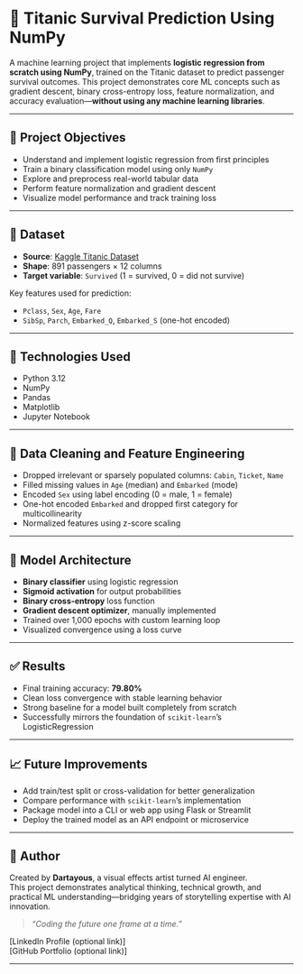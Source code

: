 # 🚢 Titanic Survival Prediction Using NumPy

A machine learning project that implements **logistic regression from scratch using NumPy**, trained on the Titanic dataset to predict passenger survival outcomes. This project demonstrates core ML concepts such as gradient descent, binary cross-entropy loss, feature normalization, and accuracy evaluation—**without using any machine learning libraries**.

---

## 📌 Project Objectives

- Understand and implement logistic regression from first principles  
- Train a binary classification model using only `NumPy`  
- Explore and preprocess real-world tabular data  
- Perform feature normalization and gradient descent  
- Visualize model performance and track training loss

---

## 📁 Dataset

- **Source**: [Kaggle Titanic Dataset](https://www.kaggle.com/datasets/yasserh/titanic-dataset/data)  
- **Shape**: 891 passengers × 12 columns  
- **Target variable**: `Survived` (1 = survived, 0 = did not survive)

Key features used for prediction:  
- `Pclass`, `Sex`, `Age`, `Fare`  
- `SibSp`, `Parch`, `Embarked_Q`, `Embarked_S` (one-hot encoded)

---

## 🧪 Technologies Used

- Python 3.12  
- NumPy  
- Pandas  
- Matplotlib  
- Jupyter Notebook

---

## 🧼 Data Cleaning and Feature Engineering

- Dropped irrelevant or sparsely populated columns: `Cabin`, `Ticket`, `Name`  
- Filled missing values in `Age` (median) and `Embarked` (mode)  
- Encoded `Sex` using label encoding (0 = male, 1 = female)  
- One-hot encoded `Embarked` and dropped first category for multicollinearity  
- Normalized features using z-score scaling

---

## 🧠 Model Architecture

- **Binary classifier** using logistic regression  
- **Sigmoid activation** for output probabilities  
- **Binary cross-entropy** loss function  
- **Gradient descent optimizer**, manually implemented  
- Trained over 1,000 epochs with custom learning loop  
- Visualized convergence using a loss curve

---

## ✅ Results

- Final training accuracy: **79.80%**  
- Clean loss convergence with stable learning behavior  
- Strong baseline for a model built completely from scratch  
- Successfully mirrors the foundation of `scikit-learn`’s LogisticRegression

---

## 📈 Future Improvements

- Add train/test split or cross-validation for better generalization  
- Compare performance with `scikit-learn`’s implementation  
- Package model into a CLI or web app using Flask or Streamlit  
- Deploy the trained model as an API endpoint or microservice

---

## 🎯 Author

Created by **Dartayous**, a visual effects artist turned AI engineer.  
This project demonstrates analytical thinking, technical growth, and practical ML understanding—bridging years of storytelling expertise with AI innovation.

> *“Coding the future one frame at a time.”*

[LinkedIn Profile (optional link)]  
[GitHub Portfolio (optional link)]

---
